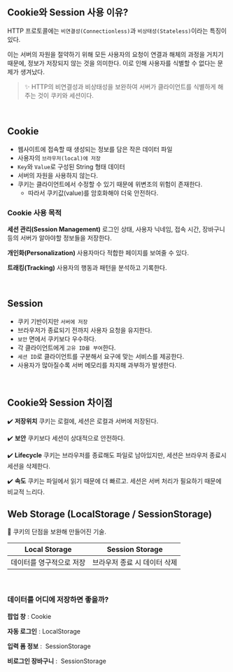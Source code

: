 ## Cookie와 Session 사용 이유?

HTTP 프로토콜에는 `비연결성(Connectionless)`과 `비상태성(Stateless)`이라는 특징이 있다.

이는 서버의 자원을 절약하기 위해 모든 사용자의 요청이 연결과 해체의 과정을 거치기 때문에, 
정보가 저장되지 않는 것을 의미한다.
이로 인해 사용자를 식별할 수 없다는 문제가 생겨났다.

> ✨ HTTP의 비연결성과 비상태성을 보완하여 서버가 클라이언트를 식별하게 해주는 것이 쿠키와 세션이다.

<br/>

## Cookie

- 웹사이트에 접속할 때 생성되는 정보를 담은 작은 데이터 파일
- 사용자의 `브라우저(local)에 저장`
- `Key`와 `Value`로 구성된 String 형태 데이터
- 서버의 자원을 사용하지 않는다.
- 쿠키는 클라이언트에서 수정할 수 있기 때문에 위변조의 위험이 존재한다.
    - 따라서 쿠키값(value)를 암호화해야 더욱 안전하다.

### Cookie 사용 목적

**세션 관리(Session Management)**
로그인 상태, 사용자 닉네임, 접속 시간, 장바구니 등의 서버가 알아야할 정보들을 저장한다.

**개인화(Personalization)** 
사용자마다 적합한 페이지를 보여줄 수 있다.

**트래킹(Tracking)**
사용자의 행동과 패턴을 분석하고 기록한다.

<br/>

## Session

- 쿠키 기반이지만 `서버에 저장`
- 브라우저가 종료되기 전까지 사용자 요청을 유지한다.
- `보안` 면에서 쿠키보다 우수하다.
- 각 클라이언트에게 `고유 ID를 부여`한다.
- `세션 ID`로 클라이언트를 구분해서 요구에 맞는 서비스를 제공한다.
- 사용자가 많아질수록 서버 메모리를 차지해 과부하가 발생한다.
<br/>

## Cookie와 Session 차이점

✔️ **저장위치**
쿠키는 로컬에, 세션은 로컬과 서버에 저장된다.

✔️ **보안**
쿠키보다 세션이 상대적으로 안전하다.

✔️ **Lifecycle**
쿠키는 브라우저를 종료해도 파일로 남아있지만, 세션은 브라우저 종료시 세션을 삭제한다.

✔️ **속도**
쿠키는 파일에서 읽기 때문에 더 빠르고. 세션은 서버 처리가 필요하기 때문에 비교적 느리다.
<br/>

## Web Storage (LocalStorage / SessionStorage)
📝 쿠키의 단점을 보완해 만들어진 기술.

| Local Storage | Session Storage | 
|:----------:|:----------:|
| 데이터를 영구적으로 저장 | 브라우저 종료 시 데이터 삭제 |

<br/>


### 데이터를 어디에 저장하면 좋을까?

**팝업 창** : Cookie

**자동 로그인** : LocalStorage

**입력 폼 정보** :  SessionStorage

**비로그인 장바구니** :  SessionStorage
